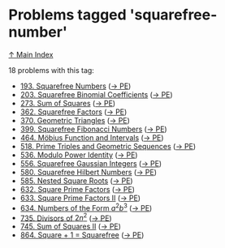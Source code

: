 # Problems tagged 'squarefree-number'

[↑ Main Index](../README.md)

18 problems with this tag:

- [193. Squarefree Numbers](../problems/193.md) ([→ PE](https://projecteuler.net/problem=193))
- [203. Squarefree Binomial Coefficients](../problems/203.md) ([→ PE](https://projecteuler.net/problem=203))
- [273. Sum of Squares](../problems/273.md) ([→ PE](https://projecteuler.net/problem=273))
- [362. Squarefree Factors](../problems/362.md) ([→ PE](https://projecteuler.net/problem=362))
- [370. Geometric Triangles](../problems/370.md) ([→ PE](https://projecteuler.net/problem=370))
- [399. Squarefree Fibonacci Numbers](../problems/399.md) ([→ PE](https://projecteuler.net/problem=399))
- [464. Möbius Function and Intervals](../problems/464.md) ([→ PE](https://projecteuler.net/problem=464))
- [518. Prime Triples and Geometric Sequences](../problems/518.md) ([→ PE](https://projecteuler.net/problem=518))
- [536. Modulo Power Identity](../problems/536.md) ([→ PE](https://projecteuler.net/problem=536))
- [556. Squarefree Gaussian Integers](../problems/556.md) ([→ PE](https://projecteuler.net/problem=556))
- [580. Squarefree Hilbert Numbers](../problems/580.md) ([→ PE](https://projecteuler.net/problem=580))
- [585. Nested Square Roots](../problems/585.md) ([→ PE](https://projecteuler.net/problem=585))
- [632. Square Prime Factors](../problems/632.md) ([→ PE](https://projecteuler.net/problem=632))
- [633. Square Prime Factors II](../problems/633.md) ([→ PE](https://projecteuler.net/problem=633))
- [634. Numbers of the Form $a^2b^3$](../problems/634.md) ([→ PE](https://projecteuler.net/problem=634))
- [735. Divisors of $2n^2$](../problems/735.md) ([→ PE](https://projecteuler.net/problem=735))
- [745. Sum of Squares II](../problems/745.md) ([→ PE](https://projecteuler.net/problem=745))
- [864. Square + 1 = Squarefree](../problems/864.md) ([→ PE](https://projecteuler.net/problem=864))
